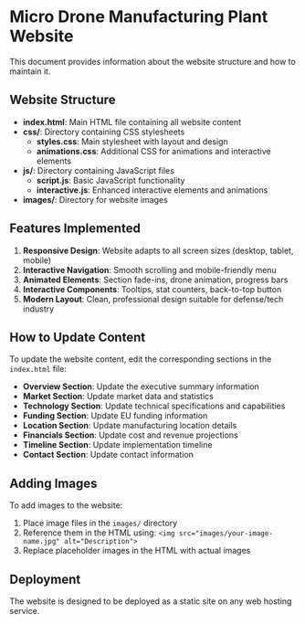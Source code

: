 # Micro Drone Manufacturing Plant Website

This document provides information about the website structure and how to maintain it.

## Website Structure

- **index.html**: Main HTML file containing all website content
- **css/**: Directory containing CSS stylesheets
  - **styles.css**: Main stylesheet with layout and design
  - **animations.css**: Additional CSS for animations and interactive elements
- **js/**: Directory containing JavaScript files
  - **script.js**: Basic JavaScript functionality
  - **interactive.js**: Enhanced interactive elements and animations
- **images/**: Directory for website images

## Features Implemented

1. **Responsive Design**: Website adapts to all screen sizes (desktop, tablet, mobile)
2. **Interactive Navigation**: Smooth scrolling and mobile-friendly menu
3. **Animated Elements**: Section fade-ins, drone animation, progress bars
4. **Interactive Components**: Tooltips, stat counters, back-to-top button
5. **Modern Layout**: Clean, professional design suitable for defense/tech industry

## How to Update Content

To update the website content, edit the corresponding sections in the `index.html` file:

- **Overview Section**: Update the executive summary information
- **Market Section**: Update market data and statistics
- **Technology Section**: Update technical specifications and capabilities
- **Funding Section**: Update EU funding information
- **Location Section**: Update manufacturing location details
- **Financials Section**: Update cost and revenue projections
- **Timeline Section**: Update implementation timeline
- **Contact Section**: Update contact information

## Adding Images

To add images to the website:
1. Place image files in the `images/` directory
2. Reference them in the HTML using: `<img src="images/your-image-name.jpg" alt="Description">`
3. Replace placeholder images in the HTML with actual images

## Deployment

The website is designed to be deployed as a static site on any web hosting service.
